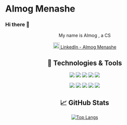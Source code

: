 # Almog Menashe

### Hi there 👋
<div align='center'>
  
<p> My name is Almog , a CS </p>

<a href="https://www.linkedin.com/in/almog-menashe/"><img height="20" src="https://github.com/WaylonWalker/WaylonWalker/blob/main/icon/linkedin.png?raw=true">  LinkedIn - Almog Menashe</a>

## 🔧 Technologies & Tools
![](https://img.shields.io/badge/Code-Java-informational?style=flat&logo=java&logoColor=white&color=2bbc8a)
![](https://img.shields.io/badge/Code-JavaScript-informational?style=flat&logo=javascript&logoColor=white&color=2bbc8a)
![](https://img.shields.io/badge/Code-HTML-informational?style=flat&logo=html&logoColor=white&color=2bbc8a) 
![](https://img.shields.io/badge/Code-CSS-informational?style=flat&logo=css&logoColor=white&color=2bbc8a)
![](https://img.shields.io/badge/Code-python-informational?style=flat&logo=python&logoColor=white&color=2bbc8a)


![](https://img.shields.io/badge/FrameWork-Android-informational?style=flat&logo=Android&logoColor=white&color=2bbc8a)
![](https://img.shields.io/badge/FrameWork-Node.js-informational?style=flat&logo=nodejs&logoColor=white&color=2bbc8a)
![](https://img.shields.io/badge/FrameWork-Express.js-informational?style=flat&logo=expressjs&logoColor=white&color=2bbc8a)
![](https://img.shields.io/badge/FrameWork-Mongoose-informational?style=flat&logo=nodejs&logoColor=white&color=2bbc8a)
![](https://img.shields.io/badge/DataBase-MongoDB-informational?style=flat&logo=mongodb&logoColor=white&color=2bbc8a)


<p>
</p>

## 📈 GitHub Stats

[![Top Langs](https://github-readme-stats.vercel.app/api/top-langs/?username=AlmogMenashe&layout=compact)](https://github.com/AlmogMenashe/github-readme-stats)

